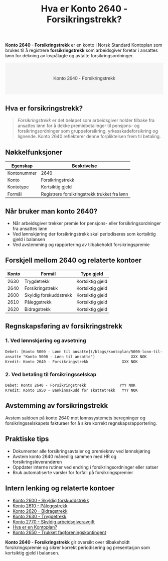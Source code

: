 ﻿---
title: "Hva er Konto 2640 - Forsikringstrekk?"
seoTitle: "2640-forsikringstrekk"
meta_description: '**Konto 2640 - Forsikringstrekk** er en konto i Norsk Standard Kontoplan som brukes til å registrere **forsikringstrekk** som arbeidsgiver foretar i ansattes l...'
slug: 2640-forsikringstrekk
type: blog
layout: pages/single
---

**Konto 2640 - Forsikringstrekk** er en konto i Norsk Standard Kontoplan som brukes til å registrere **forsikringstrekk** som arbeidsgiver foretar i ansattes lønn for dekning av lovpålagte og avtalte forsikringsordninger.

![Illustrasjon av konto 2640 Forsikringstrekk](2640-forsikringstrekk-image.svg)

## Hva er forsikringstrekk?

> *Forsikringstrekk* er det beløpet som arbeidsgiver holder tilbake fra ansattes lønn for å dekke premiebetalinger til pensjons- og forsikringsordninger som gruppeforsikring, yrkesskadeforsikring og lignende. Konto 2640 reflekterer denne forpliktelsen frem til betaling.

## Nøkkelfunksjoner

| Egenskap      | Beskrivelse                                         |
|---------------|-----------------------------------------------------|
| Kontonummer   | 2640                                                |
| Konto         | Forsikringstrekk                                    |
| Kontotype     | Kortsiktig gjeld                                    |
| Formål        | Registrere forsikringstrekk trukket fra lønn        |

## Når bruker man konto 2640?

* Når arbeidsgiver trekker premie for pensjons- eller forsikringsordninger fra ansattes lønn
* Ved lønnskjøring der forsikringstrekk skal periodiseres som kortsiktig gjeld i balansen
* Ved avstemming og rapportering av tilbakeholdt forsikringspremie

## Forskjell mellom 2640 og relaterte kontoer

| Konto  | Formål                                       | Type gjeld       |
|--------|----------------------------------------------|------------------|
| 2630   | Trygdetrekk                                  | Kortsiktig gjeld |
| 2640   | Forsikringstrekk                             | Kortsiktig gjeld |
| 2600   | Skyldig forskuddstrekk                       | Kortsiktig gjeld |
| 2610   | Påleggstrekk                                 | Kortsiktig gjeld |
| 2620   | Bidragstrekk                                 | Kortsiktig gjeld |

## Regnskapsføring av forsikringstrekk

### 1. Ved lønnskjøring og avsetning

```plaintext
Debet: [Konto 5000 - Lønn til ansatte](/blogs/kontoplan/5000-lonn-til-ansatte "Konto 5000 - Lønn til ansatte")                XXX NOK
Kredit: Konto 2640 - Forsikringstrekk               XXX NOK
```

### 2. Ved betaling til forsikringsselskap

```plaintext
Debet: Konto 2640 - Forsikringstrekk               YYY NOK
Kredit: Konto 1950 - Bankinnskudd for skattetrekk   YYY NOK
```

## Avstemming av forsikringstrekk

Avstem saldoen på konto 2640 mot lønnssystemets beregninger og forsikringsselskapets fakturaer for å sikre korrekt regnskapsrapportering.

## Praktiske tips

* Dokumenter alle forsikringsavtaler og premiekrav ved lønnskjøring
* Avstem konto 2640 månedlig sammen med HR og forsikringsleverandøren
* Oppdater interne rutiner ved endring i forsikringsordninger eller satser
* Bruk automatiserte varsler for forfall på forsikringspremier

## Intern lenking og relaterte kontoer

* [Konto 2600 - Skyldig forskuddstrekk](/blogs/kontoplan/2600-forskuddstrekk "Konto 2600 - Skyldig forskuddstrekk")
* [Konto 2610 - Påleggstrekk](/blogs/kontoplan/2610-paalleggstrekk "Konto 2610 - Påleggstrekk")
* [Konto 2620 - Bidragstrekk](/blogs/kontoplan/2620-bidragstrekk "Konto 2620 - Bidragstrekk")
* [Konto 2630 - Trygdetrekk](/blogs/kontoplan/2630-trygdetrekk "Konto 2630 - Trygdetrekk")
* [Konto 2770 - Skyldig arbeidsgiveravgift](/blogs/kontoplan/2770-skyldig-arbeidsgiveravgift "Konto 2770 - Skyldig arbeidsgiveravgift")
 * [Hva er en Kontoplan?](/blogs/regnskap/hva-er-kontoplan "Hva er en Kontoplan? Komplett Guide til Kontoplaner i Norsk Regnskap")
 * [Konto 2650 - Trukket fagforeningskontingent](/blogs/kontoplan/2650-trukket-fagforeningskontingent "Konto 2650 - Trukket fagforeningskontingent")

**Konto 2640 - Forsikringstrekk** gir oversikt over tilbakeholdt forsikringspremie og sikrer korrekt periodisering og presentasjon som kortsiktig gjeld i balansen.






